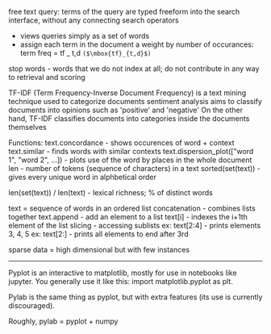 free text query: terms of the query are typed freeform into the search interface, without any connecting search operators
* views queries simply as a set of words
* assign each term in the document a weight by number of occurances: term freq = tf _ t,d `($\mbox{tf}_{t,d}$)` 

stop words - words that we do not index at all; do not contribute in any way to retrieval and scoring


TF-IDF (Term Frequency-Inverse Document Frequency) is a text mining technique used to categorize documents
sentiment analysis aims to classify documents into opinions such as 'positive' and 'negative'
On the other hand, TF-IDF classifies documents into categories inside the documents themselves



 Functions: 
 text.concordance - shows occurences of word + context
 text.similar - finds words with similar contexts
 text.dispersion_plot(["word 1", "word 2", ...]) - plots use of the word by places in the whole document
 len - number of tokens (sequence of characters) in a text 
 sorted(set(text)) - gives every unique word in alphbetical order

 len(set(text)) / len(text) - lexical richness; % of distinct words

 text = sequence of words in an ordered list
 concatenation - combines lists together
 text.append - add an element to a list
 text[i] - indexes the i+1th element of the list
 slicing - accessing sublists 
 	ex: text[2:4] - prints elements 3, 4, 5
 	ex: text[2:] - prints all elements to end after 3rd

 sparse data = high dimensional but with few instances


****
 Pyplot is an interactive to matplotlib, mostly for use in notebooks like jupyter. You generally use it like this: import matplotlib.pyplot as plt.

Pylab is the same thing as pyplot, but with extra features (its use is currently discouraged).

Roughly, pylab = pyplot + numpy